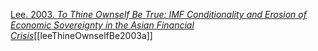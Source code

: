 [Lee. 2003. _To Thine Ownself Be True: IMF Conditionality and Erosion of Economic Sovereignty in the Asian Financial Crisis_](zotero://select/items/1_FHWYFRAW)[[leeThineOwnselfBe2003a]]
